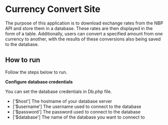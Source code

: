 
# Currency Convert Site

The purpose of this application is to download exchange rates from the NBP API and store them in a database. These rates are then displayed in the form of a table. Additionally, users can convert a specified amount from one currency to another, with the results of these conversions also being saved to the database.

## How to run

Follow the steps below to run.

**Configure database credentials**

You can set the database credentials in Db.php file.

- ['$host'] The hostname of your database server
- ['$username'] The username used to connect to the database
- ['$password'] The password used to connect to the database
- ['$database'] The name of the database you want to connect to
